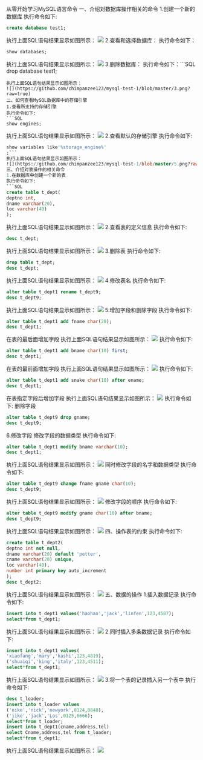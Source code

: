从零开始学习MySQL语言命令
一、介绍对数据库操作相关的命令
1.创建一个新的数据库
执行命令如下:
```SQL
create database test1;
```
执行上面SQL语句结果显示如图所示：
![](https://github.com/chimpanzee123/mysql-test-1/blob/master/1.png?raw=true)
2.查看和选择数据库：
执行命令如下：
```SQL
show databases;
```
执行上面SQL语句结果显示如图所示：
![](https://github.com/chimpanzee123/mysql-test-1/blob/master/2.png?raw=true)
3.删除数据库：
执行命令如下：```SQL
drop database test1;
```
执行上面SQL语句结果显示如图所示：
![](https://github.com/chimpanzee123/mysql-test-1/blob/master/3.png?raw=true)
二、如何查看MySQL数据库中的存储引擎
1.查看所支持的存储引擎
执行命令如下:
```SQL
show engines;
```
执行上面SQL语句结果显示如图所示：
![](https://github.com/chimpanzee123/mysql-test-1/blob/master/4.png?raw=true)
2.查看默认的存储引擎
执行命令如下:
```SQL
show variables like'%storage_engine%'
;```
执行上面SQL语句结果显示如图所示：
![](https://github.com/chimpanzee123/mysql-test-1/blob/master/5.png?raw=true)
三、介绍对表操作的相关命令
1.在数据库中创建一个新的表
执行命令如下:
```SQL
create table t_dept(
deptno int,
dname varchar(20),
loc varchar(40)
);
```
执行上面SQL语句结果显示如图所示：
![](https://github.com/chimpanzee123/mysql-test-1/blob/master/6.png?raw=true)
2.查看表的定义信息
执行命令如下:
```SQL
desc t_dept;
```
执行上面SQL语句结果显示如图所示：
![](https://github.com/chimpanzee123/mysql-test-1/blob/master/7.png?raw=true)
3.删除表
执行命令如下:
```SQL
drop table t_dept;
desc t_dept;
```
执行上面SQL语句结果显示如图所示：
![](https://github.com/chimpanzee123/mysql-test-1/blob/master/8.png?raw=true)
4.修改表名
执行命令如下:
```SQL
alter table t_dept1 rename t_dept9;
desc t_dept9;
```
执行上面SQL语句结果显示如图所示：
![](https://github.com/chimpanzee123/mysql-test-1/blob/master/26.png?raw=true)
5.增加字段和删除字段
执行命令如下:
```SQL
alter table t_dept1 add fname char(20);
desc t_dept1;
```
在表的最后面增加字段
执行上面SQL语句结果显示如图所示：
![](https://github.com/chimpanzee123/mysql-test-1/blob/master/25.png?raw=true)
执行命令如下:
```SQL
alter table t_dept1 add bname char(10) first;
desc t_dept1;
```
在表的最前面增加字段
执行上面SQL语句结果显示如图所示：
![](https://github.com/chimpanzee123/mysql-test-1/blob/master/17.png?raw=true)
执行命令如下:
```SQL
alter table t_dept1 add snake char(10) after ename;
desc t_dept1;
```
在表指定字段后增加字段
执行上面SQL语句结果显示如图所示：
![](https://github.com/chimpanzee123/mysql-test-1/blob/master/18.png?raw=true)
执行命令如下:
删除字段
```SQL
alter table t_dept9 drop gname;
desc t_dept9;
```

6.修改字段
修改字段的数据类型
执行命令如下:
```SQL
alter table t_dept1 modify bname varchar(10);
desc t_dept1;
```
执行上面SQL语句结果显示如图所示：
![](https://github.com/chimpanzee123/mysql-test-1/blob/master/20.png?raw=true)
同时修改字段的名字和数据类型
执行命令如下:
```SQL
alter table t_dept9 change fname gname char(10);
desc t_dept9;
```
执行上面SQL语句结果显示如图所示：
![](https://github.com/chimpanzee123/mysql-test-1/blob/master/27.png?raw=true)
修改字段的顺序
执行命令如下:
```SQL
alter table t_dept9 modify gname char(10) after bname;
desc t_dept9;
```
执行上面SQL语句结果显示如图所示：
![](https://github.com/chimpanzee123/mysql-test-1/blob/master/28.png?raw=true)
四、操作表的约束
执行命令如下:
```SQL
create table t_dept2(
deptno int not null,
dname varchar(20) default 'petter',
cname varchar(20) unique,
loc varchar(40),
number int primary key auto_increment
);
desc t_dept2;
```
执行上面SQL语句结果显示如图所示：
![](https://github.com/chimpanzee123/mysql-test-1/blob/master/13.png?raw=true)
五、数据的操作
1.插入数据记录
执行命令如下:
```SQL
insert into t_dept1 values('haohao','jack','linfen',123,4587);
select*from t_dept1;
```
执行上面SQL语句结果显示如图所示：
![](https://github.com/chimpanzee123/mysql-test-1/blob/master/14.png?raw=true)
2.同时插入多条数据记录
执行命令如下:
```SQL
insert into t_dept1 values(
'xiaofang','mary','kashi',123,4819),
('shuaiqi','king','italy',123,4511);
select*from t_dept1;
```
执行上面SQL语句结果显示如图所示：
![](https://github.com/chimpanzee123/mysql-test-1/blob/master/15.png?raw=true)
3.将一个表的记录插入另一个表中
执行命令如下:
```SQL
desc t_loader;
insert into t_loader values
('nike','nick','newyork',0124,8848),
('jike','jack','Los',0125,6666);
select*from t_loader;
insert into t_dept1(cname,address,tel)
select Cname,address,tel from t_loader;
select*from t_dept1;
```
执行上面SQL语句结果显示如图所示：
![](https://github.com/chimpanzee123/mysql-test-1/blob/master/16.png?raw=true)
